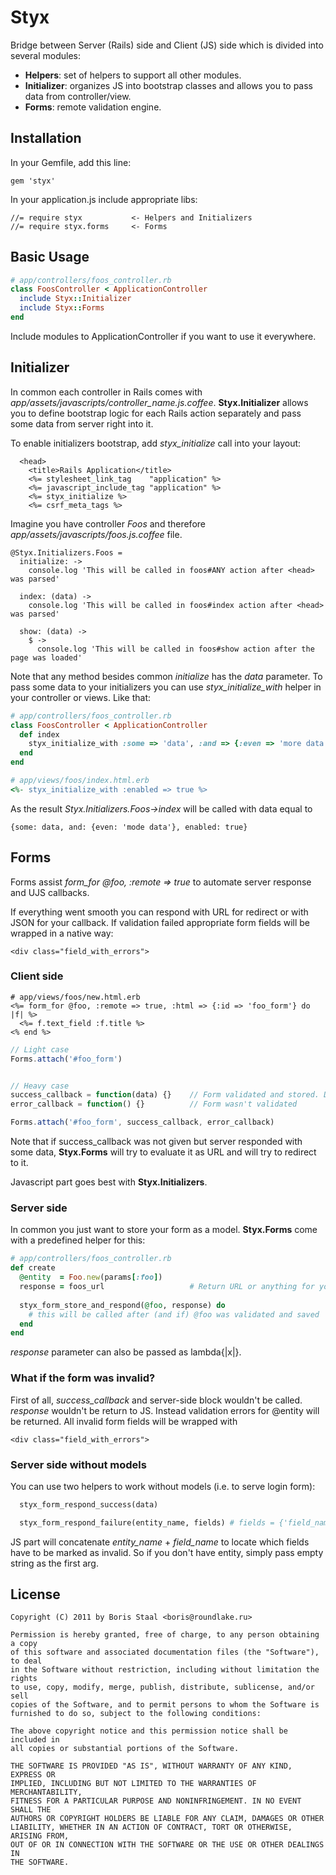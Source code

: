Styx
========

Bridge between Server (Rails) side and Client (JS) side which is divided into several modules:

* **Helpers**: set of helpers to support all other modules.
* **Initializer**: organizes JS into bootstrap classes and allows you to pass data from controller/view.
* **Forms**: remote validation engine.


Installation
------------

In your Gemfile, add this line:

    gem 'styx'
    
In your application.js include appropriate libs:

    //= require styx           <- Helpers and Initializers
    //= require styx.forms     <- Forms

Basic Usage
------------

```ruby
# app/controllers/foos_controller.rb
class FoosController < ApplicationController
  include Styx::Initializer
  include Styx::Forms
end
```

Include modules to ApplicationController if you want to use it everywhere.


Initializer
------------

In common each controller in Rails comes with *app/assets/javascripts/controller_name.js.coffee*. 
**Styx.Initializer** allows you to define bootstrap logic for each Rails action separately and 
pass some data from server right into it.

To enable initializers bootstrap, add *styx_initialize* call into your layout:

```erb
  <head>
    <title>Rails Application</title>
    <%= stylesheet_link_tag    "application" %>
    <%= javascript_include_tag "application" %>
    <%= styx_initialize %>
    <%= csrf_meta_tags %>
```

Imagine you have controller *Foos* and therefore *app/assets/javascripts/foos.js.coffee* file.

```coffee-script
@Styx.Initializers.Foos =
  initialize: ->
    console.log 'This will be called in foos#ANY action after <head> was parsed'
      
  index: (data) ->
    console.log 'This will be called in foos#index action after <head> was parsed'
    
  show: (data) -> 
    $ ->
      console.log 'This will be called in foos#show action after the page was loaded'
```

Note that any method besides common *initialize* has the *data* parameter. To pass some data to your
initializers you can use *styx_initialize_with* helper in your controller or views. Like that:

```ruby
# app/controllers/foos_controller.rb
class FoosController < ApplicationController
  def index
    styx_initialize_with :some => 'data', :and => {:even => 'more data'}
  end
end

# app/views/foos/index.html.erb
<%- styx_initialize_with :enabled => true %>
```

As the result *Styx.Initializers.Foos->index* will be called with data equal to 

    {some: data, and: {even: 'mode data'}, enabled: true}
    

Forms
------------

Forms assist *form_for @foo, :remote => true* to automate server response and UJS callbacks. 

If everything went smooth you can respond with URL for redirect or with JSON for your callback.
If validation failed appropriate form fields will be wrapped in a native way:

    <div class="field_with_errors">
     
### Client side

```erb
# app/views/foos/new.html.erb
<%= form_for @foo, :remote => true, :html => {:id => 'foo_form'} do |f| %>
  <%= f.text_field :f.title %>
<% end %>
```

```javascript
// Light case
Forms.attach('#foo_form')


// Heavy case
success_callback = function(data) {}    // Form validated and stored. Data is what you pass from server.
error_callback = function() {}          // Form wasn't validated

Forms.attach('#foo_form', success_callback, error_callback)
```

Note that if success_callback was not given but server responded with some data, **Styx.Forms** will try
to evaluate it as URL and will try to redirect to it.

Javascript part goes best with **Styx.Initializers**.

### Server side

In common you just want to store your form as a model. **Styx.Forms** come with a predefined helper for this:

```ruby
# app/controllers/foos_controller.rb
def create
  @entity  = Foo.new(params[:foo])
  response = foos_url                   # Return URL or anything for your custom callback
  
  styx_form_store_and_respond(@foo, response) do
    # this will be called after (and if) @foo was validated and saved
  end
end
```

*response* parameter can also be passed as lambda{|x|}.

### What if the form was invalid?

First of all, *success_callback* and server-side block wouldn't be called. *response* wouldn't be return to JS.
Instead validation errors for @entity will be returned. All invalid form fields will be wrapped with 

    <div class="field_with_errors">
    
### Server side without models

You can use two helpers to work without models (i.e. to serve login form):

```ruby
  styx_form_respond_success(data)
```

```ruby
  styx_form_respond_failure(entity_name, fields) # fields = {'field_name' => 'error message'}
```

JS part will concatenate *entity_name* + *field_name* to locate which fields have to be marked as invalid. 
So if you don't have entity, simply pass empty string as the first arg.

License
-------

    Copyright (C) 2011 by Boris Staal <boris@roundlake.ru>

    Permission is hereby granted, free of charge, to any person obtaining a copy
    of this software and associated documentation files (the "Software"), to deal
    in the Software without restriction, including without limitation the rights
    to use, copy, modify, merge, publish, distribute, sublicense, and/or sell
    copies of the Software, and to permit persons to whom the Software is
    furnished to do so, subject to the following conditions:

    The above copyright notice and this permission notice shall be included in
    all copies or substantial portions of the Software.

    THE SOFTWARE IS PROVIDED "AS IS", WITHOUT WARRANTY OF ANY KIND, EXPRESS OR
    IMPLIED, INCLUDING BUT NOT LIMITED TO THE WARRANTIES OF MERCHANTABILITY,
    FITNESS FOR A PARTICULAR PURPOSE AND NONINFRINGEMENT. IN NO EVENT SHALL THE
    AUTHORS OR COPYRIGHT HOLDERS BE LIABLE FOR ANY CLAIM, DAMAGES OR OTHER
    LIABILITY, WHETHER IN AN ACTION OF CONTRACT, TORT OR OTHERWISE, ARISING FROM,
    OUT OF OR IN CONNECTION WITH THE SOFTWARE OR THE USE OR OTHER DEALINGS IN
    THE SOFTWARE.
